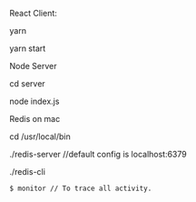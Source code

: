 React Client: 

  yarn

  yarn start

Node Server

  cd server

  node index.js

Redis on mac

  cd /usr/local/bin

  ./redis-server //default config is localhost:6379    

  ./redis-cli 

    $ monitor // To trace all activity. 
    
